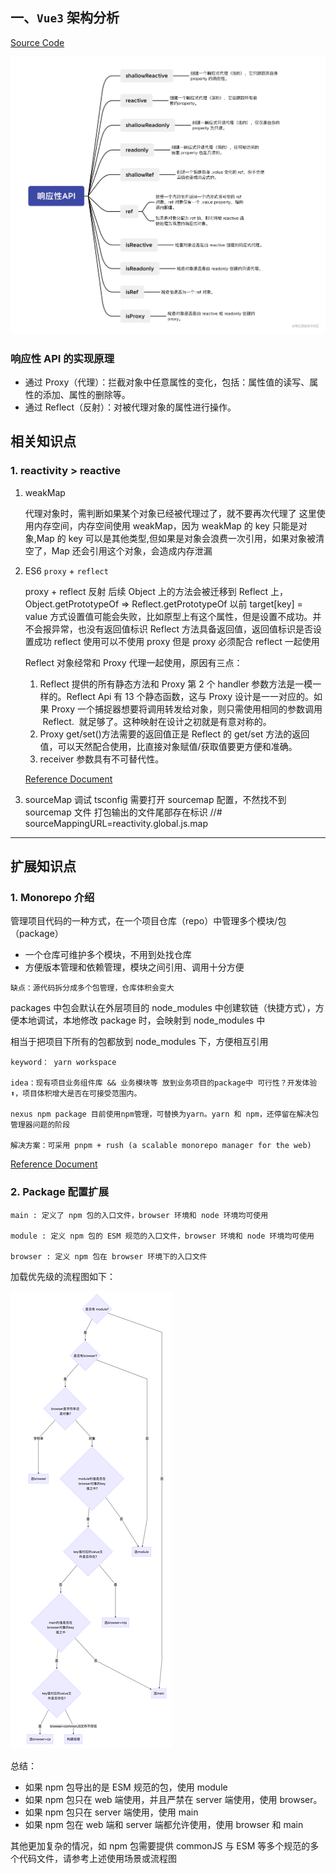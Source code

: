 ## 一、`Vue3` 架构分析

[Source Code](https://github.com/vuejs/core/tree/main/packages)

![响应式API](./assets/vue3%E5%93%8D%E5%BA%94%E5%BC%8FAPI.png)

### 响应性 API 的实现原理

- 通过 Proxy（代理）：拦截对象中任意属性的变化，包括：属性值的读写、属性的添加、属性的删除等。
- 通过 Reflect（反射）：对被代理对象的属性进行操作。

## 相关知识点

### 1. reactivity > reactive

1. weakMap

   代理对象时，需判断如果某个对象已经被代理过了，就不要再次代理了
   这里使用内存空间，内存空间使用 weakMap，因为 weakMap 的 key 只能是对象,Map 的 key 可以是其他类型,但如果是对象会浪费一次引用，如果对象被清空了，Map 还会引用这个对象，会造成内存泄漏

2. ES6 `proxy` + `reflect`

   proxy + reflect 反射
   后续 Object 上的方法会被迁移到 Reflect 上， Object.getPrototypeOf => Reflect.getPrototypeOf
   以前 target[key] = value 方式设置值可能会失败，比如原型上有这个属性，但是设置不成功。并不会报异常，也没有返回值标识
   Reflect 方法具备返回值，返回值标识是否设置成功
   reflect 使用可以不使用 proxy 但是 proxy 必须配合 reflect 一起使用

   Reflect 对象经常和 Proxy 代理一起使用，原因有三点：

   1. Reflect 提供的所有静态方法和 Proxy 第 2 个 handler 参数方法是一模一样的。Reflect Api 有 13 个静态函数，这与 Proxy 设计是一一对应的。如果 Proxy 一个捕捉器想要将调用转发给对象，则只需使用相同的参数调用  Reflect.<method>  就足够了。这种映射在设计之初就是有意对称的。
   2. Proxy get/set()方法需要的返回值正是 Reflect 的 get/set 方法的返回值，可以天然配合使用，比直接对象赋值/获取值要更方便和准确。
   3. receiver 参数具有不可替代性。

   [Reference Document](https://juejin.cn/post/7077755456059342856)

3. sourceMap 调试
   tsconfig 需要打开 sourcemap 配置，不然找不到 sourcemap 文件
   打包输出的文件尾部存在标识 //# sourceMappingURL=reactivity.global.js.map

---

## 扩展知识点

### 1. Monorepo 介绍

管理项目代码的一种方式，在一个项目仓库（repo）中管理多个模块/包（package）

- 一个仓库可维护多个模块，不用到处找仓库
- 方便版本管理和依赖管理，模块之间引用、调用十分方便

`缺点：源代码拆分成多个包管理，仓库体积会变大`

packages 中包会默认在外层项目的 node_modules 中创建软链（快捷方式），方便本地调试，本地修改 package 时，会映射到 node_modules 中

相当于把项目下所有的包都放到 node_modules 下，方便相互引用

```
keyword： yarn workspace

idea：现有项目业务组件库 && 业务模块等 放到业务项目的package中 可行性？开发体验⬆️，项目体积增大是否在可接受范围内。

nexus npm package 目前使用npm管理，可替换为yarn。yarn 和 npm，还停留在解决包管理器问题的阶段

解决方案：可采用 pnpm + rush (a scalable monorepo manager for the web)
```

[Reference Document](https://github.com/worldzhao/blog/issues/9)

### 2. Package 配置扩展

```
main : 定义了 npm 包的入口文件，browser 环境和 node 环境均可使用

module : 定义 npm 包的 ESM 规范的入口文件，browser 环境和 node 环境均可使用

browser : 定义 npm 包在 browser 环境下的入口文件
```

加载优先级的流程图如下：

![加载优先级](./assets/%E6%89%93%E5%8C%85%E4%BC%98%E5%85%88%E7%BA%A7.png)

总结：

- 如果 npm 包导出的是 ESM 规范的包，使用 module
- 如果 npm 包只在 web 端使用，并且严禁在 server 端使用，使用 browser。
- 如果 npm 包只在 server 端使用，使用 main
- 如果 npm 包在 web 端和 server 端都允许使用，使用 browser 和 main

其他更加复杂的情况，如 npm 包需要提供 commonJS 与 ESM 等多个规范的多个代码文件，请参考上述使用场景或流程图
